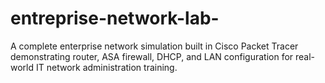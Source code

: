 # entreprise-network-lab-
A complete enterprise network simulation built in Cisco Packet Tracer demonstrating router, ASA firewall, DHCP, and LAN configuration for real-world IT network administration training.
